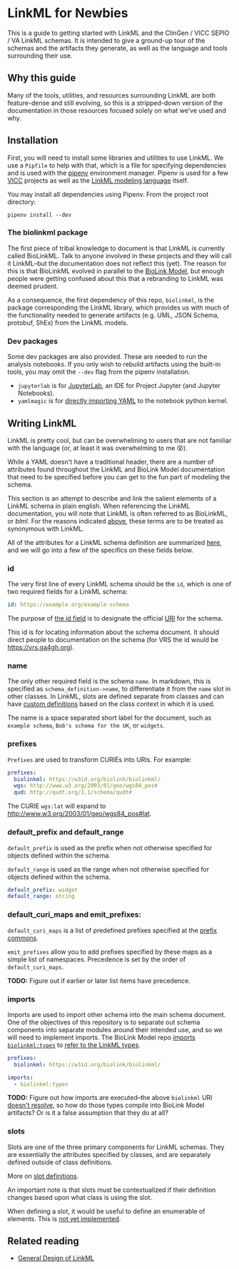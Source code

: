 # LinkML for Newbies
This is a guide to getting started with LinkML and the ClinGen / VICC
SEPIO / VA LinkML schemas. It is intended to give a ground-up tour of the
schemas and the artifacts they generate, as well as the language and tools
surrounding their use.

## Why this guide
Many of the tools, utilities, and resources surrounding LinkML are both
feature-dense and still evolving, so this is a stripped-down version of the
documentation in those resources focused solely on what we've used and why.

## Installation
First, you will need to install some libraries and utilities to use LinkML.
We use a `Pipfile` to help with that, which is a file for specifying
dependencies and is used with the [pipenv](https://github.com/pypa/pipenv)
environment manager. Pipenv is used for a few
[VICC](http://github.com/cancervariants/) projects as well as the [LinkML
modeling language](https://github.com/biolink/biolinkml) itself.

You may install all dependencies using Pipenv. From the project root directory:
```shell
pipenv install --dev
```

### The biolinkml package
The first piece of tribal knowledge to document is that LinkML is currently
called BioLinkML. Talk to anyone involved in these projects and they will call
it LinkML–but the documentation does not reflect this (yet). The reason for this
is that BioLinkML evolved in parallel to the
[BioLink Model](https://github.com/biolink/biolink-model), but enough people
were getting confused about this that a rebranding to LinkML was deemed prudent.

As a consequence, the first dependency of this repo, `biolinkml`, is the
package corresponding the LinkML library, which provides us with much of the
functionality needed to generate artifacts (e.g. UML, JSON Schema, protobuf,
ShEx) from the LinkML models.

### Dev packages
Some dev packages are also provided. These are needed to run the analysis
notebooks. If you only wish to rebuild artifacts using the built-in tools,
you may omit the `--dev` flag from the pipenv installation.

- `jupyterlab` is for [JupyterLab](https://jupyterlab.readthedocs.io/en/stable/),
  an IDE for Project Jupyter (and Jupyter Notebooks).
- `yamlmagic` is for [directly importing YAML]()
  to the notebook python kernel.

## Writing LinkML
LinkML is pretty cool, but can be overwhelming to users that are not familiar
with the language (or, at least it was overwhelming to me 😵).

While a YAML doesn't have a traditional header, there are a number of attributes
found throughout the LinkML and BioLink Model documentation that need to be
specified before you can get to the fun part of modeling the schema.

This section is an attempt to describe and link the salient elements of a LinkML
schema in plain english. When referencing the LinkML documentation, you will
note that LinkML is often referred to as BioLinkML, or _blml_. For the reasons
indicated [above](#the-biolinkml-package), these terms are to be treated as
synonymous with LinkML.

All of the attributes for a LinkML schema definition are summarized
[here](https://biolink.github.io/biolinkml/docs/SchemaDefinition), and we will
go into a few of the specifics on these fields below.

### id
The very first line of every LinkML schema should be the `id`, which is one of
two required fields for a LinkML schema:
```yaml
id: https://example.org/example-schema
```
The purpose of [the id field](https://biolink.github.io/biolinkml/docs/id)
is to designate the official [URI]() for the schema.

This id is for locating information about the schema document. It should direct
people to documentation on the schema (for VRS the id would be
https://vrs.ga4gh.org).

### name
The only other required field is the schema `name`. In markdown, this is
specified as `schema_definition->name`, to differentiate it from the `name`
slot in other classes. In LinkML, slots are defined separate from classes and
can have [custom definitions](https://biolink.github.io/biolinkml/docs/slot_usage.html)
based on the class context in which it is used.

The name is a space separated short label for the document, such as
`example schema`, `Bob's schema for the UK`, or `widgets`.

### prefixes
`Prefixes` are used to transform CURIEs into URIs. For example:
```yaml
prefixes:
  biolinkml: https://w3id.org/biolink/biolinkml/
  wgs: http://www.w3.org/2003/01/geo/wgs84_pos#
  qud: http://qudt.org/1.1/schema/qudt#
```
The CURIE `wgs:lat` will expand to http://www.w3.org/2003/01/geo/wgs84_pos#lat.

### default_prefix and default_range
`default_prefix` is used as the prefix when not otherwise specified for objects
defined within the schema.

`default_range` is used as the range when not otherwise specified for objects
defined within the schema.

```yaml
default_prefix: widget
default_range: string
```

### default_curi_maps and emit_prefixes:
`default_curi_maps` is a list of predefined prefixes specified at the [prefix
commons](https://github.com/prefixcommons/biocontext/tree/master/registry).

`emit_prefixes` allow you to add prefixes specified by these maps as a simple
list of namespaces. Precedence is set by the order of `default_curi_maps`.

**TODO:** Figure out if earlier or later list items have precedence.

### imports
Imports are used to import other schema into the main schema document. One of
the objectives of this repository is to separate out schema components into
separate modules around their intended use, and so we will need to implement
imports. The BioLink Model repo [imports
`biolinkml:types`](https://github.com/biolink/biolink-model/blob/master/biolink-model.yaml#L172-L173)
to [refer to the LinkML types](https://github.com/biolink/biolinkml/blob/master/includes/types.yaml).

```yaml
prefixes:
  biolinkml: https://w3id.org/biolink/biolinkml/

imports:
  - biolinkml:types
```

**TODO:** Figure out how imports are executed–the above `biolinkml` URI [doesn't
resolve](https://biolink.github.io/biolinkml/includes/types), so how do those
types compile into BioLink Model artifacts? Or is it a false assumption that
they do at all?

### slots
Slots are one of the three primary components for LinkML schemas. They are
essentially the attributes specified by classes, and are separately defined
outside of class definitions.

More on [slot definitions](https://biolink.github.io/biolinkml/docs/SlotDefinition).

An important note is that slots must be contextualized if their definition
changes based upon what class is using the slot.

When defining a slot, it would be useful to define an enumerable of elements.
This is [not yet implemented](https://github.com/biolink/biolinkml/issues/170).

## Related reading
- [General Design of LinkML](https://github.com/biolink/biolinkml/blob/master/SPECIFICATION.md)
